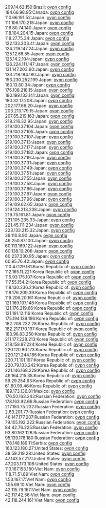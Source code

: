 209.14.62.150:Brazil: [ovpn config](vpn/209_14_62_150.ovpn)  
184.66.98.95:Canada: [ovpn config](vpn/184_66_98_95.ovpn)  
110.66.191.52:Japan: [ovpn config](vpn/110_66_191_52.ovpn)  
111.106.170.218:Japan: [ovpn config](vpn/111_106_170_218.ovpn)  
116.80.74.140:Japan: [ovpn config](vpn/116_80_74_140.ovpn)  
118.104.204.15:Japan: [ovpn config](vpn/118_104_204_15.ovpn)  
118.27.75.34:Japan: [ovpn config](vpn/118_27_75_34.ovpn)  
122.133.203.41:Japan: [ovpn config](vpn/122_133_203_41.ovpn)  
124.219.147.24:Japan: [ovpn config](vpn/124_219_147_24.ovpn)  
125.12.68.55:Japan: [ovpn config](vpn/125_12_68_55.ovpn)  
125.14.2.104:Japan: [ovpn config](vpn/125_14_2_104.ovpn)  
126.224.111.147:Japan: [ovpn config](vpn/126_224_111_147.ovpn)  
131.147.203.90:Japan: [ovpn config](vpn/131_147_203_90.ovpn)  
133.218.184.180:Japan: [ovpn config](vpn/133_218_184_180.ovpn)  
153.230.252.199:Japan: [ovpn config](vpn/153_230_252_199.ovpn)  
160.13.80.34:Japan: [ovpn config](vpn/160_13_80_34.ovpn)  
175.108.218.15:Japan: [ovpn config](vpn/175_108_218_15.ovpn)  
180.199.133.141:Japan: [ovpn config](vpn/180_199_133_141.ovpn)  
180.32.17.208:Japan: [ovpn config](vpn/180_32_17_208.ovpn)  
202.177.66.20:Japan: [ovpn config](vpn/202_177_66_20.ovpn)  
203.213.179.15:Japan: [ovpn config](vpn/203_213_179_15.ovpn)  
207.65.219.163:Japan: [ovpn config](vpn/207_65_219_163.ovpn)  
218.216.32.95:Japan: [ovpn config](vpn/218_216_32_95.ovpn)  
219.100.37.104:Japan: [ovpn config](vpn/219_100_37_104.ovpn)  
219.100.37.105:Japan: [ovpn config](vpn/219_100_37_105.ovpn)  
219.100.37.107:Japan: [ovpn config](vpn/219_100_37_107.ovpn)  
219.100.37.13:Japan: [ovpn config](vpn/219_100_37_13.ovpn)  
219.100.37.177:Japan: [ovpn config](vpn/219_100_37_177.ovpn)  
219.100.37.182:Japan: [ovpn config](vpn/219_100_37_182.ovpn)  
219.100.37.19:Japan: [ovpn config](vpn/219_100_37_19.ovpn)  
219.100.37.31:Japan: [ovpn config](vpn/219_100_37_31.ovpn)  
219.100.37.49:Japan: [ovpn config](vpn/219_100_37_49.ovpn)  
219.100.37.51:Japan: [ovpn config](vpn/219_100_37_51.ovpn)  
219.100.37.55:Japan: [ovpn config](vpn/219_100_37_55.ovpn)  
219.100.37.58:Japan: [ovpn config](vpn/219_100_37_58.ovpn)  
219.100.37.86:Japan: [ovpn config](vpn/219_100_37_86.ovpn)  
219.100.37.87:Japan: [ovpn config](vpn/219_100_37_87.ovpn)  
219.100.37.96:Japan: [ovpn config](vpn/219_100_37_96.ovpn)  
219.109.62.65:Japan: [ovpn config](vpn/219_109_62_65.ovpn)  
219.124.213.238:Japan: [ovpn config](vpn/219_124_213_238.ovpn)  
219.75.161.81:Japan: [ovpn config](vpn/219_75_161_81.ovpn)  
221.105.235.33:Japan: [ovpn config](vpn/221_105_235_33.ovpn)  
221.45.111.234:Japan: [ovpn config](vpn/221_45_111_234.ovpn)  
223.133.215.32:Japan: [ovpn config](vpn/223_133_215_32.ovpn)  
39.110.8.90:Japan: [ovpn config](vpn/39_110_8_90.ovpn)  
49.250.87.100:Japan: [ovpn config](vpn/49_250_87_100.ovpn)  
60.113.169.122:Japan: [ovpn config](vpn/60_113_169_122.ovpn)  
60.138.10.206:Japan: [ovpn config](vpn/60_138_10_206.ovpn)  
60.237.230.95:Japan: [ovpn config](vpn/60_237_230_95.ovpn)  
60.95.76.42:Japan: [ovpn config](vpn/60_95_76_42.ovpn)  
110.47.129.181:Korea Republic of: [ovpn config](vpn/110_47_129_181.ovpn)  
112.165.11.221:Korea Republic of: [ovpn config](vpn/112_165_11_221.ovpn)  
115.93.175.107:Korea Republic of: [ovpn config](vpn/115_93_175_107.ovpn)  
117.55.154.2:Korea Republic of: [ovpn config](vpn/117_55_154_2.ovpn)  
118.130.236.2:Korea Republic of: [ovpn config](vpn/118_130_236_2.ovpn)  
118.176.209.39:Korea Republic of: [ovpn config](vpn/118_176_209_39.ovpn)  
119.206.20.161:Korea Republic of: [ovpn config](vpn/119_206_20_161.ovpn)  
121.169.107.148:Korea Republic of: [ovpn config](vpn/121_169_107_148.ovpn)  
121.176.219.66:Korea Republic of: [ovpn config](vpn/121_176_219_66.ovpn)  
121.191.12.116:Korea Republic of: [ovpn config](vpn/121_191_12_116.ovpn)  
175.194.139.196:Korea Republic of: [ovpn config](vpn/175_194_139_196.ovpn)  
182.208.232.28:Korea Republic of: [ovpn config](vpn/182_208_232_28.ovpn)  
182.217.170.197:Korea Republic of: [ovpn config](vpn/182_217_170_197.ovpn)  
183.96.83.250:Korea Republic of: [ovpn config](vpn/183_96_83_250.ovpn)  
211.177.228.213:Korea Republic of: [ovpn config](vpn/211_177_228_213.ovpn)  
218.158.87.224:Korea Republic of: [ovpn config](vpn/218_158_87_224.ovpn)  
220.120.80.173:Korea Republic of: [ovpn config](vpn/220_120_80_173.ovpn)  
220.121.244.186:Korea Republic of: [ovpn config](vpn/220_121_244_186.ovpn)  
220.71.101.197:Korea Republic of: [ovpn config](vpn/220_71_101_197.ovpn)  
220.79.133.242:Korea Republic of: [ovpn config](vpn/220_79_133_242.ovpn)  
221.146.168.229:Korea Republic of: [ovpn config](vpn/221_146_168_229.ovpn)  
49.164.215.38:Korea Republic of: [ovpn config](vpn/49_164_215_38.ovpn)  
59.29.254.93:Korea Republic of: [ovpn config](vpn/59_29_254_93.ovpn)  
61.80.99.46:Korea Republic of: [ovpn config](vpn/61_80_99_46.ovpn)  
189.173.136.81:Mexico: [ovpn config](vpn/189_173_136_81.ovpn)  
176.50.163.243:Russian Federation: [ovpn config](vpn/176_50_163_243.ovpn)  
178.163.92.66:Russian Federation: [ovpn config](vpn/178_163_92_66.ovpn)  
217.150.75.232:Russian Federation: [ovpn config](vpn/217_150_75_232.ovpn)  
2.63.201.77:Russian Federation: [ovpn config](vpn/2_63_201_77.ovpn)  
46.147.177.207:Russian Federation: [ovpn config](vpn/46_147_177_207.ovpn)  
79.105.192.222:Russian Federation: [ovpn config](vpn/79_105_192_222.ovpn)  
84.42.76.225:Russian Federation: [ovpn config](vpn/84_42_76_225.ovpn)  
93.80.162.128:Russian Federation: [ovpn config](vpn/93_80_162_128.ovpn)  
95.139.178.180:Russian Federation: [ovpn config](vpn/95_139_178_180.ovpn)  
178.148.189.11:Serbia: [ovpn config](vpn/178_148_189_11.ovpn)  
163.123.180.27:United States: [ovpn config](vpn/163_123_180_27.ovpn)  
38.59.219.28:United States: [ovpn config](vpn/38_59_219_28.ovpn)  
47.143.57.217:United States: [ovpn config](vpn/47_143_57_217.ovpn)  
47.203.173.108:United States: [ovpn config](vpn/47_203_173_108.ovpn)  
113.167.153.180:Viet Nam: [ovpn config](vpn/113_167_153_180.ovpn)  
118.71.51.89:Viet Nam: [ovpn config](vpn/118_71_51_89.ovpn)  
1.53.167.17:Viet Nam: [ovpn config](vpn/1_53_167_17.ovpn)  
1.55.69.10:Viet Nam: [ovpn config](vpn/1_55_69_10.ovpn)  
42.115.79.167:Viet Nam: [ovpn config](vpn/42_115_79_167.ovpn)  
42.117.42.56:Viet Nam: [ovpn config](vpn/42_117_42_56.ovpn)  
42.118.244.161:Viet Nam: [ovpn config](vpn/42_118_244_161.ovpn)  
